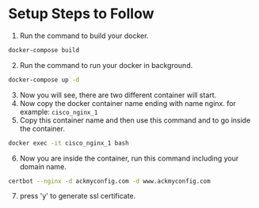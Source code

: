 # Setup Steps to Follow

1. Run the command to build your docker.
```bash 
docker-compose build
```
2. Run the command to run your docker in background.
```bash 
docker-compose up -d
```
3. Now you will see, there are two different container will start.
4. Now copy the docker container name ending with name nginx.
for example:
`cisco_nginx_1`
5. Copy this container name and then use this command and to go inside the container.
```bash 
docker exec -it cisco_nginx_1 bash
```
6. Now you are inside the container, run this command including your domain name.
```bash
certbot --nginx -d ackmyconfig.com -d www.ackmyconfig.com
```
7. press 'y' to generate ssl certificate.
